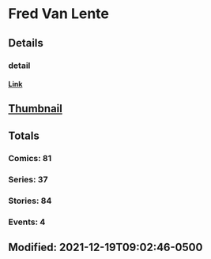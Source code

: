 # Fred Van Lente 
## Details
### detail
#### [Link](http://marvel.com/comics/creators/13059/fred_van_lente?utm_campaign=apiRef&utm_source=225578a89fc76f3d20fbffda5d17a88d)
## [Thumbnail](http://i.annihil.us/u/prod/marvel/i/mg/b/40/image_not_available.jpg)
## Totals
### Comics: 81
### Series: 37
### Stories: 84
### Events: 4
## Modified: 2021-12-19T09:02:46-0500